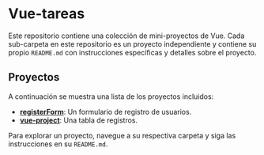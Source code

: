 # Vue-tareas

Este repositorio contiene una colección de mini-proyectos de Vue. Cada sub-carpeta en este repositorio es un proyecto independiente y contiene su propio `README.md` con instrucciones específicas y detalles sobre el proyecto.

## Proyectos

A continuación se muestra una lista de los proyectos incluidos:

-   **[registerForm](./registerForm/my-vue-app/README.md)**: Un formulario de registro de usuarios.
-   **[vue-project](./vue-project/README.md)**: Una tabla de registros.

Para explorar un proyecto, navegue a su respectiva carpeta y siga las instrucciones en su `README.md`.